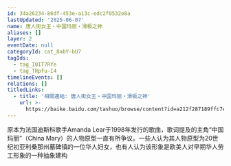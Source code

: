 ```yaml
---
id: 34a26234-86df-453e-a13c-edc2f0532e8a
lastUpdated: '2025-06-07'
name: 唐人街女王・中国玛丽・滑板之神
aliases: []
layer: 2
eventDate: null
categoryId: cat_8abY-bU7
tagIds:
  - tag_I0IT7RYe
  - tag_TRpfu-I4
timelineEvents: []
relations: []
titledLinks:
  - title: '相關連結: 唐人街女王・中国玛丽・滑板之神'
    url: >-
      https://baike.baidu.com/tashuo/browse/content?id=a212f287189ffc7e1211a2b2&lemmaId=2886700&fromLemmaModule=pcBottom&lemmaTitle=Amanda%20Lear&fromModule=lemma_bottom-tashuo-article
---
```

原本为法国迪斯科歌手Amanda Lear于1998年发行的歌曲，歌词提及的主角“中国玛丽”（China Mary）的人物原型一直有所争议。一些人认为其人物原型为20世纪初亚利桑那州墓碑镇的一位华人妇女，也有人认为该形象是欧美人对早期华人劳工形象的一种抽象建构
